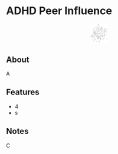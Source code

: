 ADHD Peer Influence
=====
<p align="center">
  <img src="./Images/Figure.png" style="max-width:10%;">
</p>

About
-----
A

Features
--------
- 4
- s

Notes
----------
C
